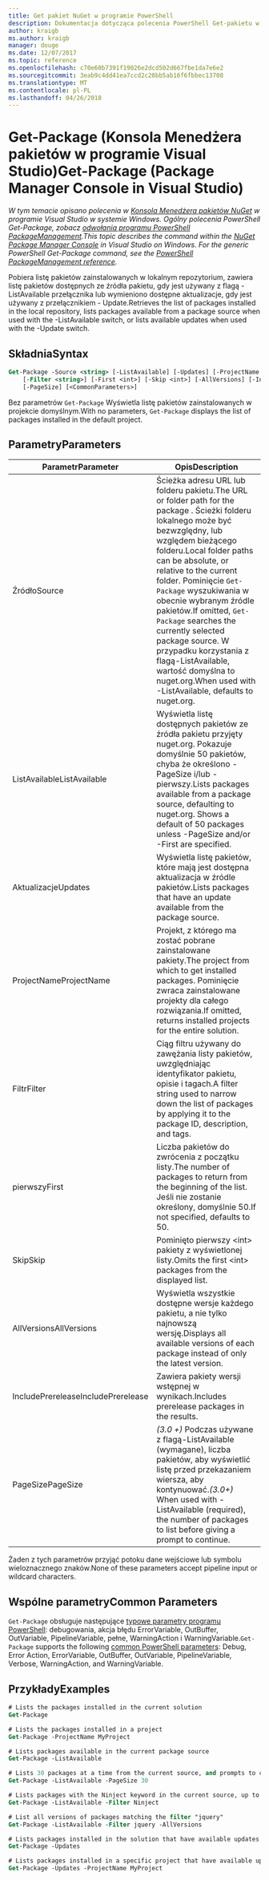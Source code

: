 ```yaml
---
title: Get pakiet NuGet w programie PowerShell
description: Dokumentacja dotycząca polecenia PowerShell Get-pakietu w konsoli Menedżera pakietów NuGet w programie Visual Studio.
author: kraigb
ms.author: kraigb
manager: douge
ms.date: 12/07/2017
ms.topic: reference
ms.openlocfilehash: c70e60b7391f19026e2dcd502d667fbe1da7e6e2
ms.sourcegitcommit: 3eab9c4dd41ea7ccd2c28bb5ab16f6fbbec13708
ms.translationtype: MT
ms.contentlocale: pl-PL
ms.lasthandoff: 04/26/2018
---
```

# <a name="get-package-package-manager-console-in-visual-studio"></a><span data-ttu-id="ea8b9-103">Get-Package (Konsola Menedżera pakietów w programie Visual Studio)</span><span class="sxs-lookup"><span data-stu-id="ea8b9-103">Get-Package (Package Manager Console in Visual Studio)</span></span>

<span data-ttu-id="ea8b9-104">*W tym temacie opisano polecenia w [Konsola Menedżera pakietów NuGet](package-manager-console.md) w programie Visual Studio w systemie Windows. Ogólny polecenia PowerShell Get-Package, zobacz [odwołania programu PowerShell PackageManagement](/powershell/module/packagemanagement/?view=powershell-6).*</span><span class="sxs-lookup"><span data-stu-id="ea8b9-104">*This topic describes the command within the [NuGet Package Manager Console](package-manager-console.md) in Visual Studio on Windows. For the generic PowerShell Get-Package command, see the [PowerShell PackageManagement reference](/powershell/module/packagemanagement/?view=powershell-6).*</span></span>

<span data-ttu-id="ea8b9-105">Pobiera listę pakietów zainstalowanych w lokalnym repozytorium, zawiera listę pakietów dostępnych ze źródła pakietu, gdy jest używany z flagą - ListAvailable przełącznika lub wymieniono dostępne aktualizacje, gdy jest używany z przełącznikiem - Update.</span><span class="sxs-lookup"><span data-stu-id="ea8b9-105">Retrieves the list of packages installed in the local repository, lists packages available from a package source when used with the -ListAvailable switch, or lists available updates when used with the -Update switch.</span></span>

## <a name="syntax"></a><span data-ttu-id="ea8b9-106">Składnia</span><span class="sxs-lookup"><span data-stu-id="ea8b9-106">Syntax</span></span>

```ps
Get-Package -Source <string> [-ListAvailable] [-Updates] [-ProjectName <string>]
    [-Filter <string>] [-First <int>] [-Skip <int>] [-AllVersions] [-IncludePrerelease]
    [-PageSize] [<CommonParameters>]
```

<span data-ttu-id="ea8b9-107">Bez parametrów `Get-Package` Wyświetla listę pakietów zainstalowanych w projekcie domyślnym.</span><span class="sxs-lookup"><span data-stu-id="ea8b9-107">With no parameters, `Get-Package` displays the list of packages installed in the default project.</span></span>

## <a name="parameters"></a><span data-ttu-id="ea8b9-108">Parametry</span><span class="sxs-lookup"><span data-stu-id="ea8b9-108">Parameters</span></span>

| <span data-ttu-id="ea8b9-109">Parametr</span><span class="sxs-lookup"><span data-stu-id="ea8b9-109">Parameter</span></span> | <span data-ttu-id="ea8b9-110">Opis</span><span class="sxs-lookup"><span data-stu-id="ea8b9-110">Description</span></span> |
| --- | --- |
| <span data-ttu-id="ea8b9-111">Źródło</span><span class="sxs-lookup"><span data-stu-id="ea8b9-111">Source</span></span> | <span data-ttu-id="ea8b9-112">Ścieżka adresu URL lub folderu pakietu.</span><span class="sxs-lookup"><span data-stu-id="ea8b9-112">The URL or folder path for the package .</span></span> <span data-ttu-id="ea8b9-113">Ścieżki folderu lokalnego może być bezwzględny, lub względem bieżącego folderu.</span><span class="sxs-lookup"><span data-stu-id="ea8b9-113">Local folder paths can be absolute, or relative to the current folder.</span></span> <span data-ttu-id="ea8b9-114">Pominięcie `Get-Package` wyszukiwania w obecnie wybranym źródle pakietów.</span><span class="sxs-lookup"><span data-stu-id="ea8b9-114">If omitted, `Get-Package` searches the currently selected package source.</span></span> <span data-ttu-id="ea8b9-115">W przypadku korzystania z flagą-ListAvailable, wartość domyślna to nuget.org.</span><span class="sxs-lookup"><span data-stu-id="ea8b9-115">When used with -ListAvailable, defaults to nuget.org.</span></span> |
| <span data-ttu-id="ea8b9-116">ListAvailable</span><span class="sxs-lookup"><span data-stu-id="ea8b9-116">ListAvailable</span></span> | <span data-ttu-id="ea8b9-117">Wyświetla listę dostępnych pakietów ze źródła pakietu przyjęty nuget.org. Pokazuje domyślnie 50 pakietów, chyba że określono - PageSize i/lub - pierwszy.</span><span class="sxs-lookup"><span data-stu-id="ea8b9-117">Lists packages available from a package source, defaulting to nuget.org. Shows a default of 50 packages unless -PageSize and/or -First are specified.</span></span> |
| <span data-ttu-id="ea8b9-118">Aktualizacje</span><span class="sxs-lookup"><span data-stu-id="ea8b9-118">Updates</span></span> | <span data-ttu-id="ea8b9-119">Wyświetla listę pakietów, które mają jest dostępna aktualizacja w źródle pakietów.</span><span class="sxs-lookup"><span data-stu-id="ea8b9-119">Lists packages that have an update available from the package source.</span></span> |
| <span data-ttu-id="ea8b9-120">ProjectName</span><span class="sxs-lookup"><span data-stu-id="ea8b9-120">ProjectName</span></span> | <span data-ttu-id="ea8b9-121">Projekt, z którego ma zostać pobrane zainstalowane pakiety.</span><span class="sxs-lookup"><span data-stu-id="ea8b9-121">The project from which to get installed packages.</span></span> <span data-ttu-id="ea8b9-122">Pominięcie zwraca zainstalowane projekty dla całego rozwiązania.</span><span class="sxs-lookup"><span data-stu-id="ea8b9-122">If omitted, returns installed projects for the entire solution.</span></span> |
| <span data-ttu-id="ea8b9-123">Filtr</span><span class="sxs-lookup"><span data-stu-id="ea8b9-123">Filter</span></span> | <span data-ttu-id="ea8b9-124">Ciąg filtru używany do zawężania listy pakietów, uwzględniając identyfikator pakietu, opisie i tagach.</span><span class="sxs-lookup"><span data-stu-id="ea8b9-124">A filter string used to narrow down the list of packages by applying it to the package ID, description, and tags.</span></span> |
| <span data-ttu-id="ea8b9-125">pierwszy</span><span class="sxs-lookup"><span data-stu-id="ea8b9-125">First</span></span> | <span data-ttu-id="ea8b9-126">Liczba pakietów do zwrócenia z początku listy.</span><span class="sxs-lookup"><span data-stu-id="ea8b9-126">The number of packages to return from the beginning of the list.</span></span> <span data-ttu-id="ea8b9-127">Jeśli nie zostanie określony, domyślnie 50.</span><span class="sxs-lookup"><span data-stu-id="ea8b9-127">If not specified, defaults to 50.</span></span> |
| <span data-ttu-id="ea8b9-128">Skip</span><span class="sxs-lookup"><span data-stu-id="ea8b9-128">Skip</span></span> | <span data-ttu-id="ea8b9-129">Pominięto pierwszy &lt;int&gt; pakiety z wyświetlonej listy.</span><span class="sxs-lookup"><span data-stu-id="ea8b9-129">Omits the first &lt;int&gt; packages from the displayed list.</span></span>  |
| <span data-ttu-id="ea8b9-130">AllVersions</span><span class="sxs-lookup"><span data-stu-id="ea8b9-130">AllVersions</span></span> | <span data-ttu-id="ea8b9-131">Wyświetla wszystkie dostępne wersje każdego pakietu, a nie tylko najnowszą wersję.</span><span class="sxs-lookup"><span data-stu-id="ea8b9-131">Displays all available versions of each package instead of only the latest version.</span></span> |
| <span data-ttu-id="ea8b9-132">IncludePrerelease</span><span class="sxs-lookup"><span data-stu-id="ea8b9-132">IncludePrerelease</span></span> | <span data-ttu-id="ea8b9-133">Zawiera pakiety wersji wstępnej w wynikach.</span><span class="sxs-lookup"><span data-stu-id="ea8b9-133">Includes prerelease packages in the results.</span></span> |
| <span data-ttu-id="ea8b9-134">PageSize</span><span class="sxs-lookup"><span data-stu-id="ea8b9-134">PageSize</span></span> | <span data-ttu-id="ea8b9-135">*(3.0 +)*  Podczas używane z flagą-ListAvailable (wymagane), liczba pakietów, aby wyświetlić listę przed przekazaniem wiersza, aby kontynuować.</span><span class="sxs-lookup"><span data-stu-id="ea8b9-135">*(3.0+)* When used with -ListAvailable (required), the number of packages to list before giving a prompt to continue.</span></span> |

<span data-ttu-id="ea8b9-136">Żaden z tych parametrów przyjąć potoku dane wejściowe lub symbolu wieloznacznego znaków.</span><span class="sxs-lookup"><span data-stu-id="ea8b9-136">None of these parameters accept pipeline input or wildcard characters.</span></span>

## <a name="common-parameters"></a><span data-ttu-id="ea8b9-137">Wspólne parametry</span><span class="sxs-lookup"><span data-stu-id="ea8b9-137">Common Parameters</span></span>

<span data-ttu-id="ea8b9-138">`Get-Package` obsługuje następujące [typowe parametry programu PowerShell](http://go.microsoft.com/fwlink/?LinkID=113216): debugowania, akcja błędu ErrorVariable, OutBuffer, OutVariable, PipelineVariable, pełne, WarningAction i WarningVariable.</span><span class="sxs-lookup"><span data-stu-id="ea8b9-138">`Get-Package` supports the following [common PowerShell parameters](http://go.microsoft.com/fwlink/?LinkID=113216): Debug, Error Action, ErrorVariable, OutBuffer, OutVariable, PipelineVariable, Verbose, WarningAction, and WarningVariable.</span></span>

## <a name="examples"></a><span data-ttu-id="ea8b9-139">Przykłady</span><span class="sxs-lookup"><span data-stu-id="ea8b9-139">Examples</span></span>

```ps
# Lists the packages installed in the current solution
Get-Package

# Lists the packages installed in a project
Get-Package -ProjectName MyProject

# Lists packages available in the current package source
Get-Package -ListAvailable

# Lists 30 packages at a time from the current source, and prompts to continue if more are available
Get-Package -ListAvailable -PageSize 30

# Lists packages with the Ninject keyword in the current source, up to 50
Get-Package -ListAvailable -Filter Ninject

# List all versions of packages matching the filter "jquery"
Get-Package -ListAvailable -Filter jquery -AllVersions

# Lists packages installed in the solution that have available updates
Get-Package -Updates

# Lists packages installed in a specific project that have available updates
Get-Package -Updates -ProjectName MyProject
```
